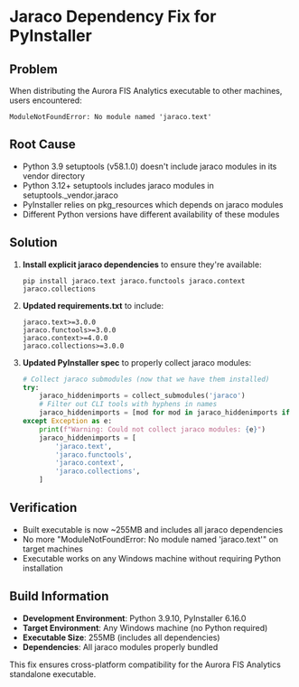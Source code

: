 # Jaraco Dependency Fix for PyInstaller

## Problem
When distributing the Aurora FIS Analytics executable to other machines, users encountered:
```
ModuleNotFoundError: No module named 'jaraco.text'
```

## Root Cause
- Python 3.9 setuptools (v58.1.0) doesn't include jaraco modules in its vendor directory
- Python 3.12+ setuptools includes jaraco modules in setuptools._vendor.jaraco
- PyInstaller relies on pkg_resources which depends on jaraco modules
- Different Python versions have different availability of these modules

## Solution
1. **Install explicit jaraco dependencies** to ensure they're available:
   ```
   pip install jaraco.text jaraco.functools jaraco.context jaraco.collections
   ```

2. **Updated requirements.txt** to include:
   ```
   jaraco.text>=3.0.0
   jaraco.functools>=3.0.0
   jaraco.context>=4.0.0
   jaraco.collections>=3.0.0
   ```

3. **Updated PyInstaller spec** to properly collect jaraco modules:
   ```python
   # Collect jaraco submodules (now that we have them installed)
   try:
       jaraco_hiddenimports = collect_submodules('jaraco')
       # Filter out CLI tools with hyphens in names
       jaraco_hiddenimports = [mod for mod in jaraco_hiddenimports if '-' not in mod.split('.')[-1]]
   except Exception as e:
       print(f"Warning: Could not collect jaraco modules: {e}")
       jaraco_hiddenimports = [
           'jaraco.text',
           'jaraco.functools', 
           'jaraco.context',
           'jaraco.collections',
       ]
   ```

## Verification
- Built executable is now ~255MB and includes all jaraco dependencies
- No more "ModuleNotFoundError: No module named 'jaraco.text'" on target machines
- Executable works on any Windows machine without requiring Python installation

## Build Information
- **Development Environment**: Python 3.9.10, PyInstaller 6.16.0
- **Target Environment**: Any Windows machine (no Python required)
- **Executable Size**: 255MB (includes all dependencies)
- **Dependencies**: All jaraco modules properly bundled

This fix ensures cross-platform compatibility for the Aurora FIS Analytics standalone executable.